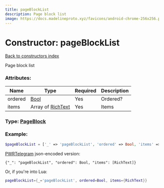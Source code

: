 ```yaml
---
title: pageBlockList
description: Page block list
image: https://docs.madelineproto.xyz/favicons/android-chrome-256x256.png
---
```

# Constructor: pageBlockList  
[Back to constructors index](index.md)



Page block list

### Attributes:

| Name     |    Type       | Required | Description |
|----------|---------------|----------|-------------|
|ordered|[Bool](../types/Bool.md) | Yes|Ordered?|
|items|Array of [RichText](../types/RichText.md) | Yes|Items|



### Type: [PageBlock](../types/PageBlock.md)


### Example:

```php
$pageBlockList = ['_' => 'pageBlockList', 'ordered' => Bool, 'items' => [RichText, RichText]];
```  

[PWRTelegram](https://pwrtelegram.xyz) json-encoded version:

```
{"_": "pageBlockList", "ordered": Bool, "items": [RichText]}
```


Or, if you're into Lua:

```lua
pageBlockList={_='pageBlockList', ordered=Bool, items={RichText}}

```



